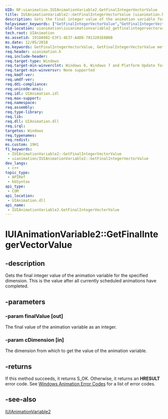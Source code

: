 ```yaml
---
UID: NF:uianimation.IUIAnimationVariable2.GetFinalIntegerVectorValue
title: IUIAnimationVariable2::GetFinalIntegerVectorValue (uianimation.h)
description: Gets the final integer value of the animation variable for the specified dimension. This is the value after all currently scheduled animations have completed.
helpviewer_keywords: ["GetFinalIntegerVectorValue","GetFinalIntegerVectorValue method [Windows Animation]","GetFinalIntegerVectorValue method [Windows Animation]","IUIAnimationVariable2 interface","IUIAnimationVariable2 interface [Windows Animation]","GetFinalIntegerVectorValue method","IUIAnimationVariable2.GetFinalIntegerVectorValue","IUIAnimationVariable2::GetFinalIntegerVectorValue","uianimation.iuianimationvariable2_getfinalintegervectorvalue","uianimation/IUIAnimationVariable2::GetFinalIntegerVectorValue"]
old-location: uianimation\iuianimationvariable2_getfinalintegervectorvalue.htm
tech.root: UIAnimation
ms.assetid: 191DA982-E3F1-4E37-A4D8-7813201E6B6B
ms.date: 12/05/2018
ms.keywords: GetFinalIntegerVectorValue, GetFinalIntegerVectorValue method [Windows Animation], GetFinalIntegerVectorValue method [Windows Animation],IUIAnimationVariable2 interface, IUIAnimationVariable2 interface [Windows Animation],GetFinalIntegerVectorValue method, IUIAnimationVariable2.GetFinalIntegerVectorValue, IUIAnimationVariable2::GetFinalIntegerVectorValue, uianimation.iuianimationvariable2_getfinalintegervectorvalue, uianimation/IUIAnimationVariable2::GetFinalIntegerVectorValue
req.header: uianimation.h
req.include-header: 
req.target-type: Windows
req.target-min-winverclnt: Windows 8, Windows 7 and Platform Update for Windows 7 [desktop apps \| UWP apps]
req.target-min-winversvr: None supported
req.kmdf-ver: 
req.umdf-ver: 
req.ddi-compliance: 
req.unicode-ansi: 
req.idl: UIAnimation.idl
req.max-support: 
req.namespace: 
req.assembly: 
req.type-library: 
req.lib: 
req.dll: UIAnimation.dll
req.irql: 
targetos: Windows
req.typenames: 
req.redist: 
ms.custom: 19H1
f1_keywords:
 - IUIAnimationVariable2::GetFinalIntegerVectorValue
 - uianimation/IUIAnimationVariable2::GetFinalIntegerVectorValue
dev_langs:
 - c++
topic_type:
 - APIRef
 - kbSyntax
api_type:
 - COM
api_location:
 - UIAnimation.dll
api_name:
 - IUIAnimationVariable2.GetFinalIntegerVectorValue
---
```


# IUIAnimationVariable2::GetFinalIntegerVectorValue


## -description

Gets the final integer value of the animation variable for the specified dimension. This is the value after all currently scheduled animations have completed.

## -parameters

### -param finalValue [out]

The final value of the animation variable as an integer.

### -param cDimension [in]

The dimension from which to get the value of the animation variable.

## -returns

If this method succeeds, it returns S_OK. Otherwise, it returns an  <b>HRESULT</b> error code. See <a href="https://docs.microsoft.com/windows/desktop/UIAnimation/uianimation-error-codes">Windows Animation Error Codes</a> for a list of error codes.

## -see-also

<a href="https://docs.microsoft.com/windows/desktop/api/uianimation/nn-uianimation-iuianimationvariable2">IUIAnimationVariable2</a>

